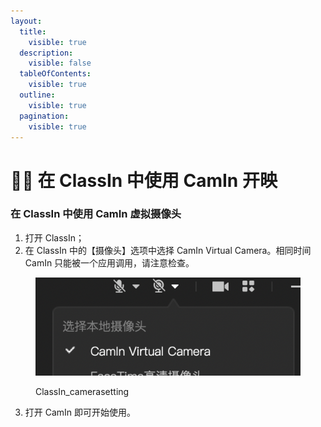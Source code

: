 ```yaml
---
layout:
  title:
    visible: true
  description:
    visible: false
  tableOfContents:
    visible: true
  outline:
    visible: true
  pagination:
    visible: true
---
```


# 👨‍🏫 在 ClassIn 中使用 CamIn 开映

### 在 ClassIn 中使用 CamIn 虚拟摄像头

1. 打开 ClassIn；
2. 在 ClassIn 中的【摄像头】选项中选择 CamIn Virtual Camera。相同时间 CamIn 只能被一个应用调用，请注意检查。

<figure><img src="../../.gitbook/assets/image (9).png" alt=""><figcaption><p>ClassIn_camerasetting</p></figcaption></figure>

3. 打开 CamIn 即可开始使用。
